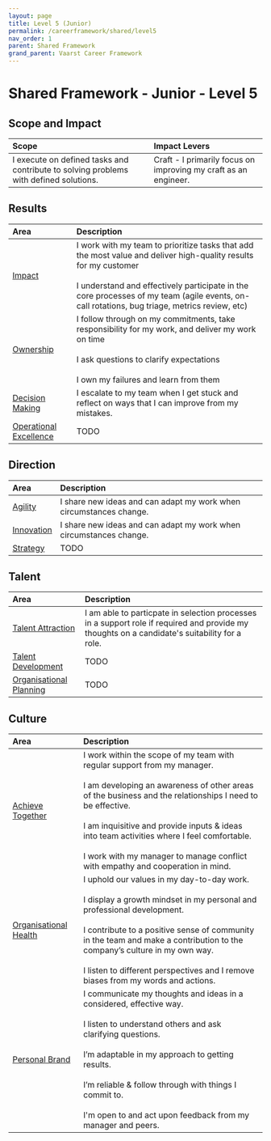 ```yaml
---
layout: page
title: Level 5 (Junior)
permalink: /careerframework/shared/level5
nav_order: 1
parent: Shared Framework
grand_parent: Vaarst Career Framework
---
```


# Shared Framework - Junior - Level 5

## Scope and Impact

| Scope        | Impact Levers     |
|:-------------|:------------------|
| I execute on defined tasks and contribute to solving problems with defined solutions.| Craft - I primarily focus on improving my craft as an engineer.|

## Results

|Area          | Description       |
|:-------------|:------------------|
| [Impact](/careerframework/shared#impact) |I work with my team to prioritize tasks that add the most value and deliver high-quality results for my customer<br><br>I understand and effectively participate in the core processes of my team (agile events, on-call rotations, bug triage, metrics review, etc)|
| [Ownership](/careerframework/shared#ownership) |I follow through on my commitments, take responsibility for my work, and deliver my work on time<br><br>I ask questions to clarify expectations<br><br>I own my failures and learn from them|
| [Decision Making](/careerframework/shared#decision-making) | I escalate to my team when I get stuck and reflect on ways that I can improve from my mistakes. |
| [Operational Excellence](/careerframework/shared#operational-excellence) | TODO |

## Direction

|Area          | Description       |
|:-------------|:------------------|
| [Agility](/careerframework/shared#agility) | I share new ideas and can adapt my work when circumstances change. |
| [Innovation](/careerframework/shared#innovation) | I share new ideas and can adapt my work when circumstances change. |
| [Strategy](/careerframework/shared#strategy) | TODO |

## Talent

|Area          | Description       |
|:-------------|:------------------|
| [Talent Attraction](/careerframework/shared#talent-attraction) | I am able to particpate in selection processes in a support role if required and provide my thoughts on a candidate's suitability for a role. |
| [Talent Development](/careerframework/shared#talent-development) | TODO |
| [Organisational Planning](/careerframework/shared#organisational-planning) | TODO |

## Culture 

|Area          | Description       |
|:-------------|:------------------|
| [Achieve Together](/careerframework/shared#achieve-together) | I work within the scope of my team with regular support from my manager. <br><br> I am developing an awareness of other areas of the business and the relationships I need to be effective. <br><br> I am inquisitive and provide inputs & ideas into team activities where I feel comfortable. <br><br> I work with my manager to manage conflict with empathy and cooperation in mind.|
| [Organisational Health](/careerframework/shared#organisational-health) | I uphold our values in my day-to-day work. <br><br> I display a growth mindset in my personal and professional development. <br><br> I contribute to a positive sense of community in the team and make a contribution to the company’s culture in my own way. <br><br> I listen to different perspectives and I remove biases from my words and actions. |
| [Personal Brand](/careerframework/shared#personal-brand) | I communicate my thoughts and ideas in a considered, effective way. <br><br> I listen to understand others and ask clarifying questions.<br><br> I’m adaptable in my approach to getting results. <br><br> I’m reliable & follow through with things I commit to. <br><br> I'm open to and act upon feedback from my manager and peers. |